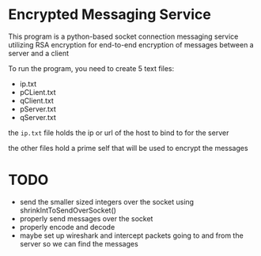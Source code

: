 # Encrypted Messaging Service

This program is a python-based socket connection messaging service utilizing RSA encryption for end-to-end encryption of messages between a server and a client

To run the program, you need to create 5 text files:
- ip.txt
- pCLient.txt
- qClient.txt
- pServer.txt
- qServer.txt

the `ip.txt` file holds the ip or url of the host to bind to for the server

the other files hold a prime self that will be used to encrypt the messages

# TODO

- send the smaller sized integers over the socket using shrinkIntToSendOverSocket()
- properly send messages over the socket
- properly encode and decode
- maybe set up wireshark and intercept packets going to and from the server so we can find the messages



